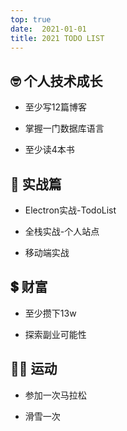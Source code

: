 ```yaml
---
top: true
date:  2021-01-01
title: 2021 TODO LIST
---
```


<!-- more -->

## 🤓 个人技术成长

- 至少写12篇博客

- 掌握一门数据库语言

- 至少读4本书

## 🎨 实战篇

- Electron实战-TodoList

- 全栈实战-个人站点

- 移动端实战

## 💲 财富

- 至少攒下13w

- 探索副业可能性

## 🧗‍♂️ 运动

- 参加一次马拉松

- 滑雪一次